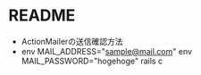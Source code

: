 # README

- ActionMailerの送信確認方法
 - env MAIL_ADDRESS="sample@mail.com" env MAIL_PASSWORD="hogehoge" rails c

